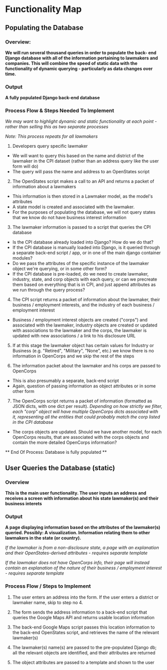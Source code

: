 # Functionality Map

## Populating the Database

### Overview:
**We will run several thousand queries in order to populate the back-
end Django database with all of the information pertaining to lawmakers and companies.
This will combine the speed of static data with the functionality of dynamic querying - particularly as data changes over time.**

### Output

**A fully populated Django back-end database**

### Process Flow & Steps Needed To Implement
*We may want to highlight dynamic and static functionality at each point - rather than selling this as two separate processes*


*Note: This process repeats for all lawmakers*

1. Developers query specific lawmaker
  * We will want to query this based on the name and district of the lawmaker in the CPI
dataset (rather than an address query like the user form will do)
  * The query will pass the name and address to an OpenStates script

2. The OpenStates script makes a call to an API and returns a packet of information about a lawmakers
  * This information is then stored in a Lawmaker model, as the model's attributes
  * A state model is created and associated with the lawmaker.
  * For the purposes of populating the database, we will not query states that we know do not have business interest information

3. The lawmaker information is passed to a script that queries the CPI database
  * Is the CPI database already loaded into Django? How do we do that?
  * If the CPI database is manually loaded into Django, is it queried through a separate back-end script / app, or in one of the main django container modules?
  * Do we pass the attributes of the specific instance of the lawmaker object we're querying, or in some other form?
  * If the CPI database is pre-loaded, do we need to create lawmaker, industry, state, and corp objects with each query, or can we precreate them based on everything that is in CPI, and just append attributes as we run through the query process?

4. The CPI script returns a packet of information about the lawmaker, their business / employment interests, and the industry of each business / employment interest
  * Business / employment interest objects are created ("corps") and associated with the lawmaker, industry objects are created or updated with associations to the lawmaker and the corps, the lawmaker is updated with new associations / a link to his disclosure URL

5. If at this stage the lawmaker object has certain values for Industry or Business (e.g. "Retired", "Military", "None", etc.) we know there is no information in OpenCorps and we skip the rest of the steps

6. The information packet about the lawmaker and his corps are passed to OpenCorps
  * This is also presumably a separate, back-end script
  * Again, question of passing information as object attributes or in some other form

7. The OpenCorps script returns a packet of information (formatted as JSON dicts, with one dict per result). *Depending on how strictly we filter, each "corp" object will have multiple OpenCorps dicts associated with it, representing all the entities that could probably match the corp listed in the CPI database*
  * The corps objects are updated. Should we have another model, for each OpenCorps results, that are associated with the corps objects and contain the more detailed OpenCorps information?

** End Of Process: Database is fully populated **

## User Queries the Database (static)

### Overview

**This is the main user functionality. The user inputs an address and receives a screen with information about his state lawmaker(s) and their business interets**

### Output

**A page displaying information based on the attributes of the lawmaker(s) queried. Possibly: A visualization. Information relating them to other lawmakers in the state (or country).**

*If the lawmaker is from a non-disclosure state, a page with an explanation and their OpenStates-derived attributes - requires separate template*

*If the lawmaker does not have OpenCorps info, their page will instead contain an explanation of the nature of their business / employment interest - requires separate template*

### Process Flow / Steps to Implement

1. The user enters an address into the form. If the user enters a district or lawmaker name, skip to step no 4.

2. The form sends the address information to a back-end script that queries the Google Maps API and returns usable location information

3. The back-end Google Maps script passes this location information to the back-end OpenStates script, and retrieves the name of the relevant lawmaker(s)

4. The lawmaker(s) name(s) are passed to the pre-populated Django db; all the relevant objects are identified, and their attributes are returned

5. The object attributes are passed to a template and shown to the user  
